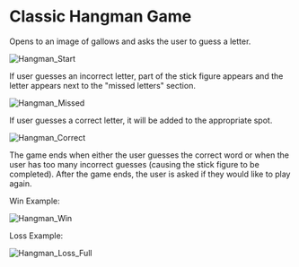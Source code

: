 # Classic Hangman Game
Opens to an image of gallows and asks the user to guess a letter. 

![Hangman_Start](https://user-images.githubusercontent.com/68180572/202827249-dedaccab-ce76-4027-97a9-9bc1a90af31e.PNG)

If user guesses an incorrect letter, part of the stick figure appears and the letter appears next to the "missed letters" section.

![Hangman_Missed](https://user-images.githubusercontent.com/68180572/202827326-ec20ea7c-434d-4782-8ddf-215bb54cd6a5.PNG)

If user guesses a correct letter, it will be added to the appropriate spot.

![Hangman_Correct](https://user-images.githubusercontent.com/68180572/202827426-f71e7223-eed0-472a-811d-297f7f4fbc3e.PNG)

The game ends when either the user guesses the correct word or when the user has too many incorrect guesses (causing the stick figure to be completed). 
After the game ends, the user is asked if they would like to play again.

Win Example:

![Hangman_Win](https://user-images.githubusercontent.com/68180572/202827137-c9f314a0-7a2f-46d3-b948-4cfe006a0215.PNG)

Loss Example:

![Hangman_Loss_Full](https://user-images.githubusercontent.com/68180572/202827130-1e49ccd0-4fa3-4c8c-a7d1-aaf4b76f6f4b.PNG)
